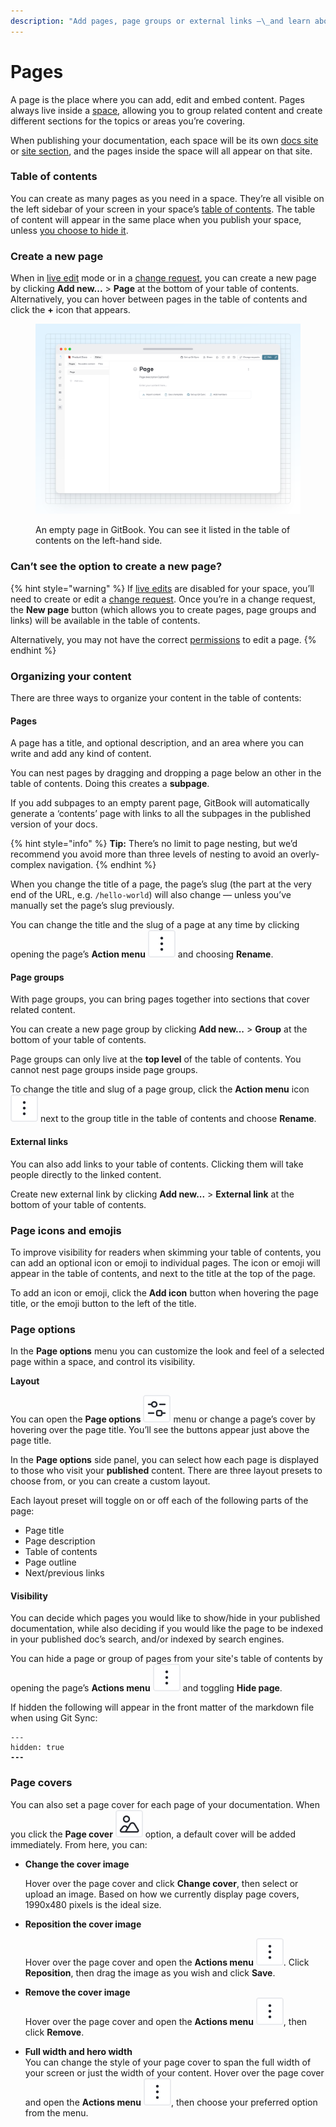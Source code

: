 ```yaml
---
description: "Add pages, page groups or external links —\_and learn about the options you have on each page"
---
```


# Pages

A page is the place where you can add, edit and embed content. Pages always live inside a [space](space.md), allowing you to group related content and create different sections for the topics or areas you’re covering.

When publishing your documentation, each space will be its own [docs site](../../publishing-documentation/publish-a-docs-site/) or [site section](../../publishing-documentation/site-structure/site-sections.md), and the pages inside the space will all appear on that site.

### Table of contents

You can create as many pages as you need in a space. They’re all visible on the left sidebar of your screen in your space’s [table of contents](../../resources/gitbook-ui.md#table-of-contents). The table of content will appear in the same place when you publish your space, unless [you choose to hide it](page.md#page-options).

### Create a new page

When in [live edit](../../collaboration/live-edits.md) mode or in a [change request](../../collaboration/change-requests.md), you can create a new page by clicking **Add new...** > **Page** at the bottom of your table of contents. Alternatively, you can hover between pages in the table of contents and click the **+** icon that appears.

<figure><img src="../../.gitbook/assets/04_02_25_page.svg" alt="A GitBook screenshot showing an empty page listed in the table of contents"><figcaption><p>An empty page in GitBook. You can see it listed in the table of contents on the left-hand side.</p></figcaption></figure>

### Can’t see the option to create a new page?

{% hint style="warning" %}
If [live edits](../../collaboration/live-edits.md) are disabled for your space, you’ll need to create or edit a [change request](../../collaboration/change-requests.md). Once you’re in a change request, the **New page** button (which allows you to create pages, page groups and links) will be available in the table of contents.

Alternatively, you may not have the correct [permissions](../../account-management/member-management/permissions-and-inheritance.md) to edit a page.
{% endhint %}

### Organizing your content

There are three ways to organize your content in the table of contents:

#### Pages

A page has a title, and optional description, and an area where you can write and add any kind of content.‌

You can nest pages by dragging and dropping a page below an other in the table of contents. Doing this creates a **subpage**.

If you add subpages to an empty parent page, GitBook will automatically generate a ‘contents’ page with links to all the subpages in the published version of your docs.

{% hint style="info" %}
**Tip:** There’s no limit to page nesting, but we’d recommend you avoid more than three levels of nesting to avoid an overly-complex navigation.
{% endhint %}

When you change the title of a page, the page’s slug (the part at the very end of the URL, e.g. `/hello-world`) will also change — unless you’ve manually set the page’s slug previously.

You can change the title and the slug of a page at any time by clicking opening the page’s **Action menu** <picture><source srcset="../../.gitbook/assets/actions_icon_dark.svg" media="(prefers-color-scheme: dark)"><img src="../../.gitbook/assets/actions_icon_light.svg" alt="The Actions menu icon in GitBook"></picture> and choosing **Rename**.

#### Page groups

With page groups, you can bring pages together into sections that cover related content.

You can create a new page group by clicking **Add new...** > **Group** at the bottom of your table of contents.

Page groups can only live at the **top level** of the table of contents. You cannot nest page groups inside page groups.

To change the title and slug of a page group, click the **Action menu** icon <picture><source srcset="../../.gitbook/assets/actions_icon_dark.svg" media="(prefers-color-scheme: dark)"><img src="../../.gitbook/assets/actions_icon_light.svg" alt="The Actions menu icon in GitBook"></picture> next to the group title in the table of contents and choose **Rename**.

#### External links <a href="#external-links" id="external-links"></a>

You can also add links to your table of contents. Clicking them will take people directly to the linked content.

Create new external link by clicking **Add new...** > **External link** at the bottom of your table of contents.

### Page icons and emojis

To improve visibility for readers when skimming your table of contents, you can add an optional icon or emoji to individual pages. The icon or emoji will appear in the table of contents, and next to the title at the top of the page.

To add an icon or emoji, click the **Add icon** button when hovering the page title, or the emoji button to the left of the title.

### Page options

In the **Page options** menu you can customize the look and feel of a selected page within a space, and control its visibility.

**Layout**

You can open the **Page options** <picture><source srcset="../../.gitbook/assets/options_icon_dark.svg" media="(prefers-color-scheme: dark)"><img src="../../.gitbook/assets/options_icon_light.svg" alt="The Page options menu icon in GitBook"></picture> menu or change a page’s cover by hovering over the page title. You’ll see the buttons appear just above the page title.

In the **Page options** side panel, you can select how each page is displayed to those who visit your **published** content. There are three layout presets to choose from, or you can create a custom layout.

Each layout preset will toggle on or off each of the following parts of the page:

* Page title
* Page description
* Table of contents
* Page outline
* Next/previous links

#### Visibility

You can decide which pages you would like to show/hide in your published documentation, while also deciding if you would like the page to be indexed in your published doc’s search, and/or indexed by search engines.

You can hide a page or group of pages from your site's table of contents by opening the page’s **Actions menu** <picture><source srcset="../../.gitbook/assets/actions_icon_dark.svg" media="(prefers-color-scheme: dark)"><img src="../../.gitbook/assets/actions_icon_light.svg" alt="The Actions menu icon in GitBook"></picture> and toggling **Hide page**.

If hidden the following will appear in the front matter of the markdown file when using Git Sync:

<pre class="language-markdown" data-title="page.md"><code class="lang-markdown">---
hidden: true
<strong>---
</strong></code></pre>

### Page covers

You can also set a page cover for each page of your documentation. When you click the **Page cover** <picture><source srcset="../../.gitbook/assets/image_icon_dark.svg" media="(prefers-color-scheme: dark)"><img src="../../.gitbook/assets/image_icon_light.svg" alt="The Page cover icon in GitBook"></picture> option, a default cover will be added immediately. From here, you can:

*   **Change the cover image**

    Hover over the page cover and click **Change cover**, then select or upload an image. Based on how we currently display page covers, 1990x480 pixels is the ideal size.
*   **Reposition the cover image**

    Hover over the page cover and open the **Actions menu** <picture><source srcset="../../.gitbook/assets/actions_icon_dark.svg" media="(prefers-color-scheme: dark)"><img src="../../.gitbook/assets/actions_icon_light.svg" alt="The Actions menu icon in GitBook"></picture>. Click **Reposition**, then drag the image as you wish and click **Save**.
* **Remove the cover image**\
  Hover over the page cover and open the **Actions menu** <picture><source srcset="../../.gitbook/assets/actions_icon_dark.svg" media="(prefers-color-scheme: dark)"><img src="../../.gitbook/assets/actions_icon_light.svg" alt="The Actions menu icon in GitBook"></picture>, then click **Remove**.
* **Full width and hero width**\
  You can change the style of your page cover to span the full width of your screen or just the width of your content. Hover over the page cover and open the **Actions menu** <picture><source srcset="../../.gitbook/assets/actions_icon_dark.svg" media="(prefers-color-scheme: dark)"><img src="../../.gitbook/assets/actions_icon_light.svg" alt="The Actions menu icon in GitBook"></picture>, then choose your preferred option from the menu.
